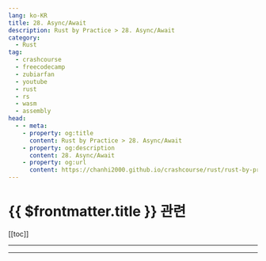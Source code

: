 ```yaml
---
lang: ko-KR
title: 28. Async/Await
description: Rust by Practice > 28. Async/Await
category: 
  - Rust
tag: 
  - crashcourse
  - freecodecamp
  - zubiarfan
  - youtube
  - rust
  - rs
  - wasm
  - assembly
head:
  - - meta:
    - property: og:title
      content: Rust by Practice > 28. Async/Await
    - property: og:description
      content: 28. Async/Await
    - property: og:url
      content: https://chanhi2000.github.io/crashcourse/rust/rust-by-practice/28.html
---
```


# {{ $frontmatter.title }} 관련

[[toc]]

---

---

